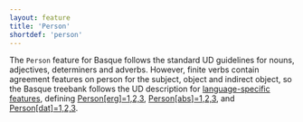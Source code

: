 ```yaml
---
layout: feature
title: 'Person'
shortdef: 'person'
---
```


The `Person` feature for Basque follows the standard UD guidelines for nouns, adjectives, determiners and adverbs. However, finite verbs contain agreement features on person for the subject, object and indirect object, so the Basque treebank follows the UD description for <a href="http://universaldependencies.org/ext-feat-index.html"> language-specific features</a>, defining <a href="http://universaldependencies.org/u/ext-feat/AbsErgDatPerson.html">Person[erg]=1,2,3</a>, <a href="http://universaldependencies.org/u/ext-feat/AbsErgDatPerson.html">Person[abs]=1,2,3</a>, and <a href="http://universaldependencies.org/u/ext-feat/AbsErgDatPerson.html">Person[dat]=1,2,3</a>.
<!-- Interlanguage links updated Čt lis 12 09:43:04 CET 2020 -->
